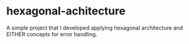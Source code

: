 # hexagonal-achitecture
 
A simple project that I developed applying hexagonal architecture and EITHER concepts for error handling.
